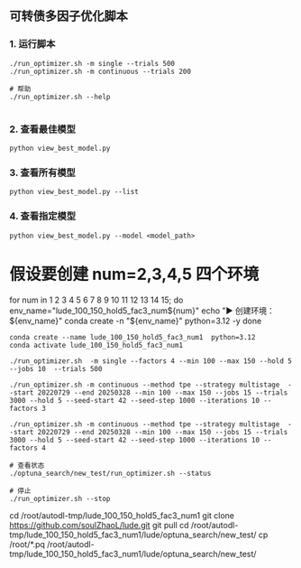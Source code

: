 ## 可转债多因子优化脚本

### 1. 运行脚本

```shell
./run_optimizer.sh -m single --trials 500
./run_optimizer.sh -m continuous --trials 200  

# 帮助
./run_optimizer.sh --help


```

### 2. 查看最佳模型

```shell
python view_best_model.py
```

### 3. 查看所有模型

```shell
python view_best_model.py --list
```

### 4. 查看指定模型

```
python view_best_model.py --model <model_path>
```

# 假设要创建 num=2,3,4,5 四个环境

for num in 1 2 3 4 5 6 7 8 9 10 11 12 13 14 15; do
  env_name="lude_100_150_hold5_fac3_num${num}"
  echo "▶️ 创建环境：${env_name}"
  conda create -n "${env_name}" python=3.12 -y
done

```shell
conda create --name lude_100_150_hold5_fac3_num1  python=3.12
conda activate lude_100_150_hold5_fac3_num1

./run_optimizer.sh  -m single --factors 4 --min 100 --max 150 --hold 5 --jobs 10  --trials 500

./run_optimizer.sh -m continuous --method tpe --strategy multistage  --start 20220729 --end 20250328 --min 100 --max 150 --jobs 15 --trials 3000 --hold 5 --seed-start 42 --seed-step 1000 --iterations 10 --factors 3 

./run_optimizer.sh -m continuous --method tpe --strategy multistage  --start 20220729 --end 20250328 --min 100 --max 150 --jobs 15 --trials 3000 --hold 5 --seed-start 42 --seed-step 1000 --iterations 10 --factors 4 

# 查看状态
./optuna_search/new_test/run_optimizer.sh --status

# 停止
./run_optimizer.sh --stop
```

cd /root/autodl-tmp/lude_100_150_hold5_fac3_num1
git clone https://github.com/soulZhaoL/lude.git
git pull
cd /root/autodl-tmp/lude_100_150_hold5_fac3_num1/lude/optuna_search/new_test/
cp /root/*.pq /root/autodl-tmp/lude_100_150_hold5_fac3_num1/lude/optuna_search/new_test/
